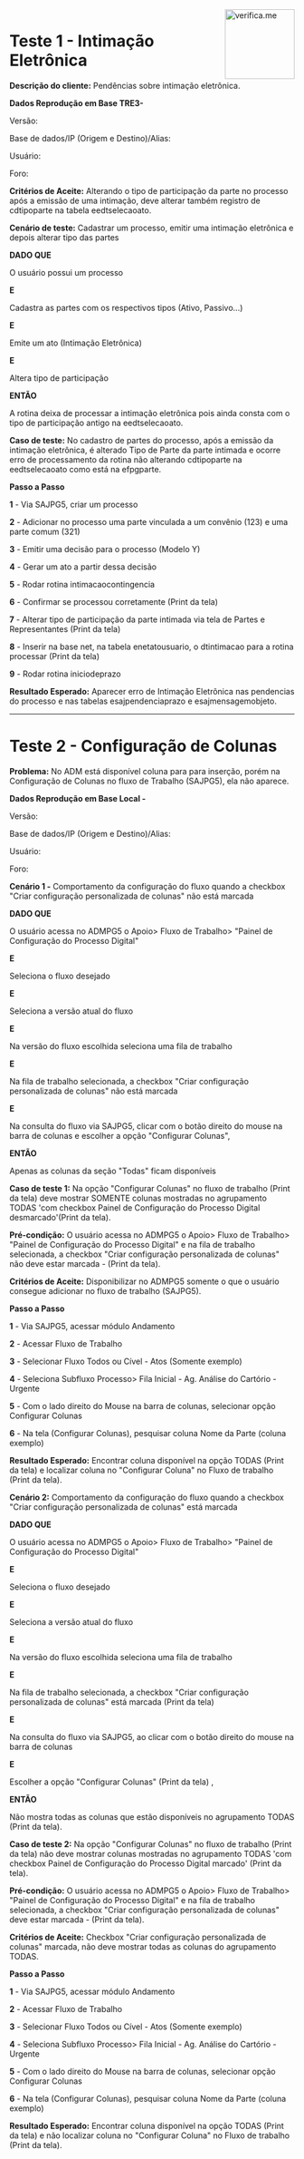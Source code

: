 <img src="https://cdn.jsdelivr.net/gh/verifiqueme/web@master/src/assets/icon.png" width="123px" alt="verifica.me" align="right">

Teste 1 - Intimação Eletrônica
=====

**Descrição do cliente:** 
Pendências sobre intimação eletrônica.

**Dados Reprodução em Base TRE3-** 

Versão:

Base de dados/IP (Origem e Destino)/Alias: 

Usuário:

Foro: 

**Critérios de Aceite:** 
Alterando o tipo de participação da parte no processo após a emissão de uma intimação, deve alterar também registro de cdtipoparte na tabela eedtselecaoato. 

**Cenário de teste:** 
Cadastrar um processo, emitir uma intimação eletrônica e depois alterar tipo das partes

**DADO QUE**

O usuário possui um processo

**E**

Cadastra as partes com os respectivos tipos (Ativo, Passivo...)

**E**

Emite um ato (Intimação Eletrônica)

**E**

Altera tipo de participação

**ENTÃO**

A rotina deixa de processar a intimação eletrônica pois ainda consta com o tipo de participação antigo na eedtselecaoato.


**Caso de teste:**
No cadastro de partes do processo, após a emissão da intimação eletrônica, é alterado Tipo de Parte da parte intimada e ocorre erro de processamento da rotina não alterando cdtipoparte na eedtselecaoato como está na efpgparte.

**Passo a Passo**

**1** - Via SAJPG5, criar um processo

**2** - Adicionar no processo uma parte vinculada a um convênio (123) e uma parte comum (321)

**3** - Emitir uma decisão para o processo (Modelo Y)

**4** - Gerar um ato a partir dessa decisão

**5** - Rodar rotina intimacaocontingencia

**6** - Confirmar se processou corretamente (Print da tela)

**7** - Alterar tipo de participação da parte intimada via tela de Partes e Representantes (Print da tela)

**8** - Inserir na base net, na tabela enetatousuario, o dtintimacao para a rotina processar (Print da tela)

**9** - Rodar rotina iniciodeprazo


**Resultado Esperado:**
Aparecer erro de Intimação Eletrônica nas pendencias do processo e nas tabelas esajpendenciaprazo e esajmensagemobjeto.



***

Teste 2 - Configuração de Colunas
=====

**Problema:**
No ADM está disponível coluna para para inserção, porém na Configuração de Colunas no fluxo de Trabalho (SAJPG5), ela não aparece.

**Dados Reprodução em Base Local -** 

Versão: 

Base de dados/IP (Origem e Destino)/Alias: 

Usuário:

Foro: 

**Cenário 1 -** 
Comportamento da configuração do fluxo quando a checkbox "Criar configuração personalizada de colunas" não está marcada

**DADO QUE**

O usuário acessa no ADMPG5 o Apoio> Fluxo de Trabalho> "Painel de Configuração do Processo Digital"

**E**

Seleciona o fluxo desejado

**E**

Seleciona a versão atual do fluxo

**E**

Na versão do fluxo escolhida seleciona uma fila de trabalho

**E**

Na fila de trabalho selecionada, a checkbox "Criar configuração personalizada de colunas" não está marcada

**E**

Na consulta do fluxo via SAJPG5, clicar com o botão direito do mouse na barra de colunas e escolher a opção "Configurar Colunas", 

**ENTÃO**

Apenas as colunas da seção "Todas" ficam disponíveis

**Caso de teste 1:** 
Na opção "Configurar Colunas" no fluxo de trabalho (Print da tela) deve mostrar SOMENTE colunas mostradas no agrupamento TODAS 'com checkbox Painel de Configuração do Processo Digital desmarcado'(Print da tela).

**Pré-condição:**
O usuário acessa no ADMPG5 o Apoio> Fluxo de Trabalho> "Painel de Configuração do Processo Digital" e na fila de trabalho selecionada, a checkbox "Criar configuração personalizada de colunas" não deve estar marcada - (Print da tela).

**Critérios de Aceite:** 
Disponibilizar no ADMPG5 somente o que o usuário consegue adicionar no fluxo de trabalho (SAJPG5).

**Passo a Passo**

**1** - Via SAJPG5, acessar módulo Andamento

**2** - Acessar Fluxo de Trabalho

**3** - Selecionar Fluxo Todos ou Cível - Atos (Somente exemplo)

**4** - Seleciona Subfluxo Processo> Fila Inicial - Ag. Análise do Cartório - Urgente

**5** - Com o lado direito do Mouse na barra de colunas, selecionar opção Configurar Colunas

**6** - Na tela (Configurar Colunas), pesquisar coluna Nome da Parte (coluna exemplo)

**Resultado Esperado:** 
Encontrar coluna disponível na opção TODAS (Print da tela) e localizar coluna no "Configurar Coluna" no Fluxo de trabalho (Print da tela).


**Cenário 2:** 
Comportamento da configuração do fluxo quando a checkbox "Criar configuração personalizada de colunas" está marcada

**DADO QUE**

O usuário acessa no ADMPG5 o Apoio> Fluxo de Trabalho> "Painel de Configuração do Processo Digital"

**E**

Seleciona o fluxo desejado

**E**

Seleciona a versão atual do fluxo

**E**

Na versão do fluxo escolhida seleciona uma fila de trabalho

**E**

Na fila de trabalho selecionada, a checkbox "Criar configuração personalizada de colunas" está marcada (Print da tela)

**E**

Na consulta do fluxo via SAJPG5, ao clicar com o botão direito do mouse na barra de colunas

**E**

Escolher a opção "Configurar Colunas"  (Print da tela) , 

**ENTÃO**

Não mostra todas as colunas que estão disponíveis no agrupamento TODAS (Print da tela).

**Caso de teste 2:**
Na opção "Configurar Colunas" no fluxo de trabalho (Print da tela) não deve mostrar colunas mostradas no agrupamento TODAS 'com checkbox Painel de Configuração do Processo Digital marcado' (Print da tela).

**Pré-condição:** 
O usuário acessa no ADMPG5 o Apoio> Fluxo de Trabalho> "Painel de Configuração do Processo Digital" e na fila de trabalho selecionada, a checkbox "Criar configuração personalizada de colunas" deve estar marcada - (Print da tela).

**Critérios de Aceite:** 
Checkbox "Criar configuração personalizada de colunas" marcada, não deve mostrar todas as colunas do agrupamento TODAS.

**Passo a Passo** 

**1** - Via SAJPG5, acessar módulo Andamento

**2** - Acessar Fluxo de Trabalho

**3** - Selecionar Fluxo Todos ou Cível - Atos (Somente exemplo)

**4** - Seleciona Subfluxo Processo> Fila Inicial - Ag. Análise do Cartório - Urgente

**5** - Com o lado direito do Mouse na barra de colunas, selecionar opção Configurar Colunas

**6** - Na tela (Configurar Colunas), pesquisar coluna Nome da Parte (coluna exemplo)

**Resultado Esperado:** 
Encontrar coluna disponível na opção TODAS (Print da tela) e não localizar coluna no "Configurar Coluna" no Fluxo de trabalho (Print da tela).
